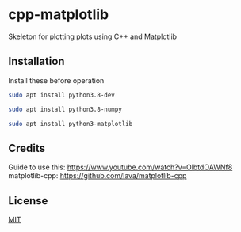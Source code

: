 # cpp-matplotlib

Skeleton for plotting plots using C++ and Matplotlib

## Installation

Install these before operation

```bash
sudo apt install python3.8-dev

sudo apt install python3.8-numpy

sudo apt install python3-matplotlib
```


## Credits

Guide to use this: https://www.youtube.com/watch?v=OlbtdOAWNf8
matplotlib-cpp: https://github.com/lava/matplotlib-cpp

## License

[MIT](https://choosealicense.com/licenses/mit/)
